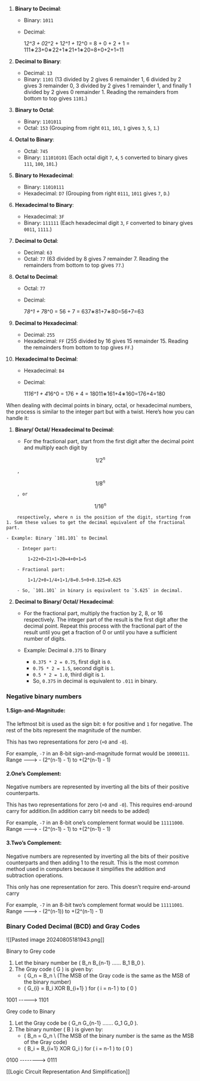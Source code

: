 

1. **Binary to Decimal**:
    
    - Binary: `1011`
    - Decimal:
        
        1*2^3 + 0*2^2 + 1*2^1 + 1*2^0 = 8 + 0 + 2 + 1 = 111∗23+0∗22+1∗21+1∗20=8+0+2+1=11
        
2. **Decimal to Binary**:
    
    - Decimal: `13`
    - Binary: `1101` (13 divided by 2 gives 6 remainder 1, 6 divided by 2 gives 3 remainder 0, 3 divided by 2 gives 1 remainder 1, and finally 1 divided by 2 gives 0 remainder 1. Reading the remainders from bottom to top gives `1101`.)
3. **Binary to Octal**:
    
    - Binary: `1101011`
    - Octal: `153` (Grouping from right `011`, `101`, `1` gives `3`, `5`, `1`.)
4. **Octal to Binary**:
    
    - Octal: `745`
    - Binary: `111010101` (Each octal digit `7`, `4`, `5` converted to binary gives `111`, `100`, `101`.)
5. **Binary to Hexadecimal**:
    
    - Binary: `11010111`
    - Hexadecimal: `D7` (Grouping from right `0111`, `1011` gives `7`, `D`.)
6. **Hexadecimal to Binary**:
    
    - Hexadecimal: `3F`
    - Binary: `111111` (Each hexadecimal digit `3`, `F` converted to binary gives `0011`, `1111`.)
7. **Decimal to Octal**:
    
    - Decimal: `63`
    - Octal: `77` (63 divided by 8 gives 7 remainder 7. Reading the remainders from bottom to top gives `77`.)
8. **Octal to Decimal**:
    
    - Octal: `77`
    - Decimal:
        
        7*8^1 + 7*8^0 = 56 + 7 = 637∗81+7∗80=56+7=63
        
9. **Decimal to Hexadecimal**:
    
    - Decimal: `255`
    - Hexadecimal: `FF` (255 divided by 16 gives 15 remainder 15. Reading the remainders from bottom to top gives `FF`.)
10. **Hexadecimal to Decimal**:
    
    - Hexadecimal: `B4`
    - Decimal:
        
        11*16^1 + 4*16^0 = 176 + 4 = 18011∗161+4∗160=176+4=180


When dealing with decimal points in binary, octal, or hexadecimal numbers, the process is similar to the integer part but with a twist. Here’s how you can handle it:

1. **Binary/ Octal/ Hexadecimal to Decimal**:
    
    - For the fractional part, start from the first digit after the decimal point and multiply each digit by
        
$$
        1/2^n​
$$
        
        ,
        
$$
        1/8^n
$$
        
        , or
        
$$
        1/16^n
$$
        
        respectively, where n is the position of the digit, starting from 1. Sum these values to get the decimal equivalent of the fractional part.
        
    - Example: Binary `101.101` to Decimal
        
        - Integer part:
            
            1∗22+0∗21+1∗20=4+0+1=5
            
        - Fractional part:
            
            1∗1/2​+0∗1/4​+1∗1/8=0.5+0+0.125=0.625
            
        - So, `101.101` in binary is equivalent to `5.625` in decimal.
2. **Decimal to Binary/ Octal/ Hexadecimal**:

    - For the fractional part, multiply the fraction by 2, 8, or 16 respectively. The integer part of the result is the first digit after the decimal point. Repeat this process with the fractional part of the result until you get a fraction of 0 or until you have a sufficient number of digits.
        
    - Example: Decimal `0.375` to Binary
        
        - `0.375 * 2 = 0.75`, first digit is `0`.
        - `0.75 * 2 = 1.5`, second digit is `1`.
        - `0.5 * 2 = 1.0`, third digit is `1`.
        - So, `0.375` in decimal is equivalent to `.011` in binary.




### Negative binary numbers



#### 1.**Sign-and-Magnitude**: 

The leftmost bit is used as the sign bit: `0` for positive and `1` for negative. The rest of the bits represent the magnitude of the number.

This has two representations for zero (`+0` and `-0`).

For example, `-7` in an 8-bit sign-and-magnitude format would be `10000111`.
		Range  --->  - (2^(n-1) - 1) to +(2^(n-1)  - 1)



#### 2.**One’s Complement**: 

Negative numbers are represented by inverting all the bits of their positive counterparts. 

This has two representations for zero (`+0` and `-0`).
This requires end-around carry for addition.(In addition carry bit needs to be added)

For example, `-7` in an 8-bit one’s complement format would be `11111000`.
		Range  --->  - (2^(n-1) - 1) to +(2^(n-1)  - 1)



#### 3.**Two’s Complement**: 

Negative numbers are represented by inverting all the bits of their positive counterparts and then adding 1 to the result. This is the most common method used in computers because it simplifies the addition and subtraction operations. 

This only has one representation for zero.
This doesn’t require end-around carry

For example, `-7` in an 8-bit two’s complement format would be `11111001`.
		Range  --->  - (2^(n-1)) to +(2^(n-1)  - 1)



### **Binary Coded Decimal (BCD) and Gray Codes**


![[Pasted image 20240805181943.png]]


Binary to Grey code

1. Let the binary number be \( B_n B_{n-1} ...... B_1 B_0 \).
2. The Gray code \( G \) is given by:
   - \( G_n = B_n \ (The MSB of the Gray code is the same as the MSB of the binary number)
   - \( G_{i} = B_i XOR B_{i+1} \) for \( i = n-1 \) to \( 0 \)


1001  ----->  1101


Grey code to Binary

1. Let the Gray code be \( G_n G_{n-1} ....... G_1 G_0 \).
2. The binary number \( B \) is given by:
   - \( B_n = G_n \ (The MSB of the binary number is the same as the MSB of the Gray code)
   - \( B_i = B_{i+1} XOR G_i \) for \( i = n-1 \) to \( 0 \)

0100  --------> 0111

[[Logic Circuit Representation And Simplification]]


